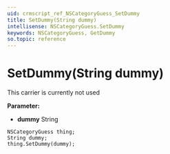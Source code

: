 ```yaml
---
uid: crmscript_ref_NSCategoryGuess_SetDummy
title: SetDummy(String dummy)
intellisense: NSCategoryGuess.SetDummy
keywords: NSCategoryGuess, GetDummy
so.topic: reference
---
```


# SetDummy(String dummy)

This carrier is currently not used

**Parameter:** 
 - **dummy** String

```crmscript
NSCategoryGuess thing;
String dummy;
thing.SetDummy(dummy);
```

